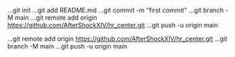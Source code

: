 ...git init
...git add README.md
...git commit -m "first commit"
...git branch -M main
...git remote add origin https://github.com/AfterShockXIV/hr_center.git
...git push -u origin main

...git remote add origin https://github.com/AfterShockXIV/hr_center.git
...git branch -M main
...git push -u origin main